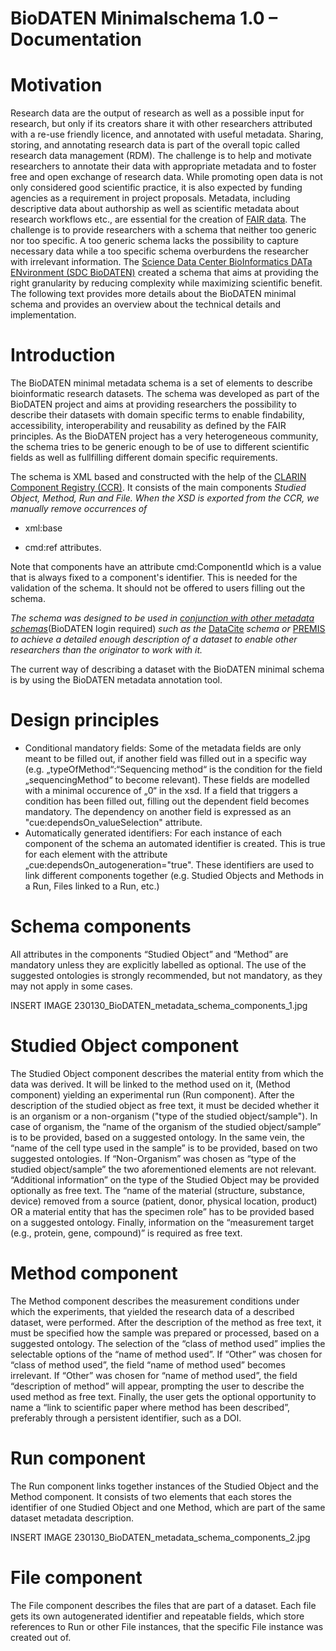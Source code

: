 # BioDATEN Minimalschema 1.0 – Documentation

# Motivation

Research data are the output of research as well as a possible input for research, but only if its creators share it with other researchers attributed with a re-use friendly licence, and annotated with useful metadata. Sharing, storing, and annotating research data is part of the overall topic called research data management (RDM). The challenge is to help and motivate researchers to annotate their data with appropriate metadata and to foster free and open exchange of research data. While promoting open data is not only considered good scientific practice, it is also expected by funding agencies as a requirement in project proposals. Metadata, including descriptive data about authorship as well as scientific metadata about research workflows etc., are essential for the creation of [FAIR data](https://doi.org/10.1038/sdata.2016.18). The challenge is to provide researchers with a schema that neither too generic nor too specific. A too generic schema lacks the possibility to capture necessary data while a too specific schema overburdens the researcher with irrelevant information. The [Science Data Center BioInformatics DATa ENvironment (SDC BioDATEN)](https://portal.biodaten.info/) created a schema that aims at providing the right granularity by reducing complexity while maximizing scientific benefit. The following text provides more details about the BioDATEN minimal schema and provides an overview about the technical details and implementation.


# Introduction

The BioDATEN minimal metadata schema is a set of elements to describe bioinformatic research datasets. The schema was developed as part of the BioDATEN project and aims at providing researchers the possibility to describe their datasets with domain specific terms to enable findability, accessibility, interoperability and reusability as defined by the FAIR principles. As the BioDATEN project has a very heterogeneous community, the schema tries to be generic enough to be of use to different scientific fields as well as fullfilling different domain specific requirements.


The schema is XML based and constructed with the help of the [CLARIN Component Registry (CCR)](https://catalog.clarin.eu/ds/ComponentRegistry/#/browser). It consists of the main components _Studied Object, Method, Run and File. When the XSD is exported from the CCR, we manually remove occurrences of_

- xml:base

- cmd:ref attributes.



Note that components have an attribute cmd:ComponentId which is a value that is always fixed to a component's identifier. This is needed for the validation of the schema. It should not be offered to users filling out the schema.


_The schema was designed to be used in_ _[conjunction with other metadata schemas](https://portal.biodaten.info/content/?id=131)_(BioDATEN login required) _such as the_ [DataCite](https://schema.datacite.org/) _schema or_ [PREMIS](http://www.loc.gov/standards/premis/) _to achieve a detailed enough description of a dataset to enable other researchers than the originator to work with it._

The current way of describing a dataset with the BioDATEN minimal schema is by using the BioDATEN metadata annotation tool.

# Design principles
- Conditional mandatory fields: Some of the metadata fields are only meant to be filled out, if another field was filled out in a specific way (e.g. „typeOfMethod“:“Sequencing method“ is the condition for the field „sequencingMethod“ to become relevant). These fields are modelled with a minimal occurence of „0“ in the xsd. If a field that triggers a condition has been filled out, filling out the dependent field becomes mandatory. The dependency on another field is expressed as an "cue:dependsOn_valueSelection" attribute.
- Automatically generated identifiers: For each instance of each component of the schema an automated identifier is created. This is true for each element with the attribute „cue:dependsOn_autogeneration="true". These identifiers are used to link different components together (e.g. Studied Objects and Methods in a Run, Files linked to a Run, etc.)

# Schema components
All attributes in the components “Studied Object” and “Method” are mandatory unless they are explicitly labelled as optional. The use of the suggested ontologies is strongly recommended, but not mandatory, as they may not apply in some cases.


INSERT IMAGE 230130_BioDATEN_metadata_schema_components_1.jpg


# Studied Object component
The Studied Object component describes the material entity from which the data was derived. It will be linked to the method used on it, (Method component) yielding an experimental run (Run component). After the description of the studied object as free text, it must be decided whether it is an organism or a non-organism ("type of the studied object/sample"). In case of organism, the “name of the organism of the studied object/sample” is to be provided, based on a suggested ontology. In the same vein, the “name of the cell type used in the sample” is to be provided, based on two suggested ontologies. If “Non-Organism” was chosen as “type of the studied object/sample” the two aforementioned elements are not relevant. “Additional information” on the type of the Studied Object may be provided optionally as free text. The “name of the material (structure, substance, device) removed from a source (patient, donor, physical location, product) OR a material entity that has the specimen role” has to be provided based on a suggested ontology. Finally, information on the “measurement target (e.g., protein, gene, compound)” is required as free text.

# Method component

The Method component describes the measurement conditions under which the experiments, that yielded the research data of a described dataset, were performed. After the description of the method as free text, it must be specified how the sample was prepared or processed, based on a suggested ontology. The selection of the “class of method used” implies the selectable options of the “name of method used”. If “Other” was chosen for “class of method used”, the field “name of method used” becomes irrelevant. If “Other” was chosen for “name of method used”, the field “description of method” will appear, prompting the user to describe the used method as free text. Finally, the user gets the optional opportunity to name a “link to scientific paper where method has been described”, preferably through a persistent identifier, such as a DOI.

# Run component
The Run component links together instances of the Studied Object and the Method component. It consists of two elements that each stores the identifier of one Studied Object and one Method, which are part of the same dataset metadata description.

INSERT IMAGE 230130_BioDATEN_metadata_schema_components_2.jpg

# File component

The File component describes the files that are part of a dataset. Each file gets its own autogenerated identifier and repeatable fields, which store references to Run or other File instances, that the specific File instance was created out of.
